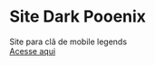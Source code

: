 # Site Dark Pooenix
 Site para clã de mobile legends
 <br><a href="https://kaiozynn.github.io/site-dpx/">Acesse aqui</a>
